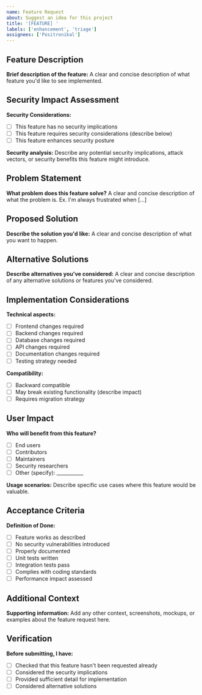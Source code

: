 ```yaml
---
name: Feature Request
about: Suggest an idea for this project
title: '[FEATURE] '
labels: ['enhancement', 'triage']
assignees: ['Positronikal']
---
```


## Feature Description

**Brief description of the feature:**
A clear and concise description of what feature you'd like to see implemented.

## Security Impact Assessment

**Security Considerations:**
- [ ] This feature has no security implications
- [ ] This feature requires security considerations (describe below)
- [ ] This feature enhances security posture

**Security analysis:**
Describe any potential security implications, attack vectors, or security benefits this feature might introduce.

## Problem Statement

**What problem does this feature solve?**
A clear and concise description of what the problem is. Ex. I'm always frustrated when [...]

## Proposed Solution

**Describe the solution you'd like:**
A clear and concise description of what you want to happen.

## Alternative Solutions

**Describe alternatives you've considered:**
A clear and concise description of any alternative solutions or features you've considered.

## Implementation Considerations

**Technical aspects:**
- [ ] Frontend changes required
- [ ] Backend changes required  
- [ ] Database changes required
- [ ] API changes required
- [ ] Documentation changes required
- [ ] Testing strategy needed

**Compatibility:**
- [ ] Backward compatible
- [ ] May break existing functionality (describe impact)
- [ ] Requires migration strategy

## User Impact

**Who will benefit from this feature?**
- [ ] End users
- [ ] Contributors
- [ ] Maintainers
- [ ] Security researchers
- [ ] Other (specify): ___________

**Usage scenarios:**
Describe specific use cases where this feature would be valuable.

## Acceptance Criteria

**Definition of Done:**
- [ ] Feature works as described
- [ ] No security vulnerabilities introduced
- [ ] Properly documented
- [ ] Unit tests written
- [ ] Integration tests pass
- [ ] Complies with coding standards
- [ ] Performance impact assessed

## Additional Context

**Supporting information:**
Add any other context, screenshots, mockups, or examples about the feature request here.

## Verification

**Before submitting, I have:**
- [ ] Checked that this feature hasn't been requested already
- [ ] Considered the security implications
- [ ] Provided sufficient detail for implementation
- [ ] Considered alternative solutions
